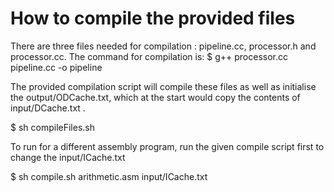 # How to compile the provided files

There are three files needed for compilation : pipeline.cc, processor.h and processor.cc. 
The command for compilation is:
$ g++ processor.cc pipeline.cc -o pipeline

The provided compilation script will compile these files as well as initialise the output/ODCache.txt, 
which at the start would copy the contents of input/DCache.txt .

$ sh compileFiles.sh

To run for a different assembly program, run the given compile script first to change the input/ICache.txt

$ sh compile.sh arithmetic.asm input/ICache.txt